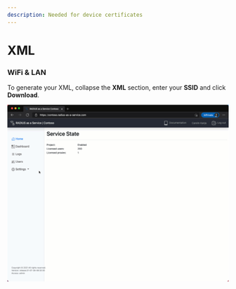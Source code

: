 ```yaml
---
description: Needed for device certificates
---
```


# XML

### WiFi & LAN

To generate your XML, collapse the **XML** section, enter your **SSID** and click **Download**.

![](../../.gitbook/assets/radius-wifi-lan-policy.gif)



